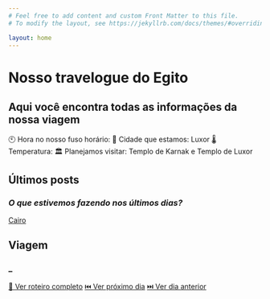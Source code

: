 ```yaml
---
# Feel free to add content and custom Front Matter to this file.
# To modify the layout, see https://jekyllrb.com/docs/themes/#overriding-theme-defaults

layout: home
---
```

# Nosso travelogue do Egito
## Aqui você encontra todas as informações da nossa viagem

🕙 Hora no nosso fuso horário: 
📍 Cidade que estamos: Luxor
🌡️ Temperatura: 
🏛️ Planejamos visitar: Templo de Karnak e Templo de Luxor

## Últimos posts
### _O que estivemos fazendo nos últimos dias?_
[ Cairo ]()

## Viagem
### _
[ 📅 Ver roteiro completo]()
[ ⏮️ Ver próximo dia]()
[ ⏭️ Ver dia anterior]()